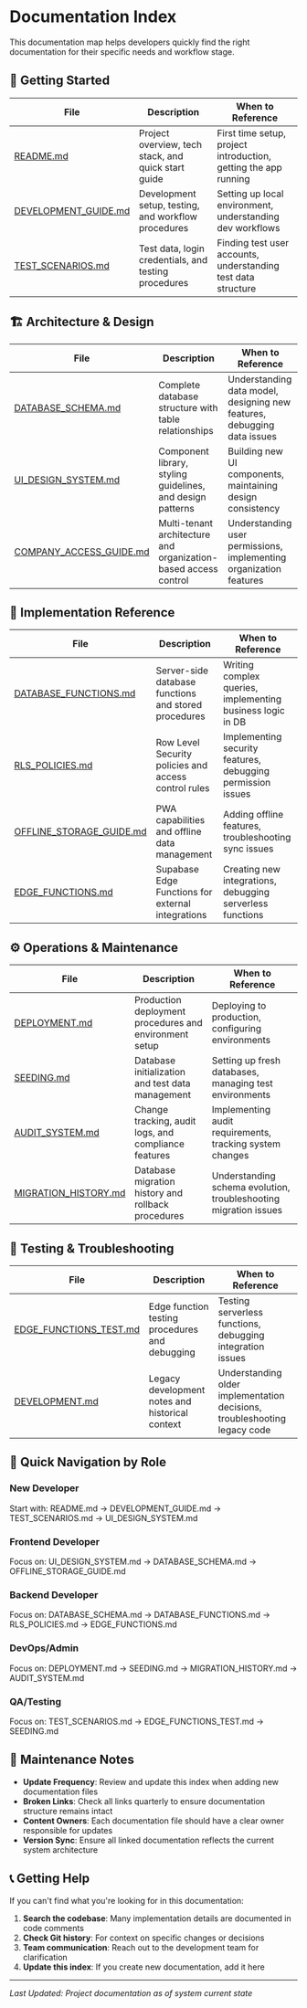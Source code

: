 # Documentation Index

This documentation map helps developers quickly find the right documentation for their specific needs and workflow stage.

## 🚀 Getting Started

| File | Description | When to Reference |
|------|-------------|-------------------|
| [README.md](../README.md) | Project overview, tech stack, and quick start guide | First time setup, project introduction, getting the app running |
| [DEVELOPMENT_GUIDE.md](./DEVELOPMENT_GUIDE.md) | Development setup, testing, and workflow procedures | Setting up local environment, understanding dev workflows |
| [TEST_SCENARIOS.md](./TEST_SCENARIOS.md) | Test data, login credentials, and testing procedures | Finding test user accounts, understanding test data structure |

## 🏗️ Architecture & Design

| File | Description | When to Reference |
|------|-------------|-------------------|
| [DATABASE_SCHEMA.md](./DATABASE_SCHEMA.md) | Complete database structure with table relationships | Understanding data model, designing new features, debugging data issues |
| [UI_DESIGN_SYSTEM.md](./UI_DESIGN_SYSTEM.md) | Component library, styling guidelines, and design patterns | Building new UI components, maintaining design consistency |
| [COMPANY_ACCESS_GUIDE.md](./COMPANY_ACCESS_GUIDE.md) | Multi-tenant architecture and organization-based access control | Understanding user permissions, implementing organization features |

## 🔧 Implementation Reference

| File | Description | When to Reference |
|------|-------------|-------------------|
| [DATABASE_FUNCTIONS.md](./DATABASE_FUNCTIONS.md) | Server-side database functions and stored procedures | Writing complex queries, implementing business logic in DB |
| [RLS_POLICIES.md](./RLS_POLICIES.md) | Row Level Security policies and access control rules | Implementing security features, debugging permission issues |
| [OFFLINE_STORAGE_GUIDE.md](./OFFLINE_STORAGE_GUIDE.md) | PWA capabilities and offline data management | Adding offline features, troubleshooting sync issues |
| [EDGE_FUNCTIONS.md](./EDGE_FUNCTIONS.md) | Supabase Edge Functions for external integrations | Creating new integrations, debugging serverless functions |

## ⚙️ Operations & Maintenance

| File | Description | When to Reference |
|------|-------------|-------------------|
| [DEPLOYMENT.md](./DEPLOYMENT.md) | Production deployment procedures and environment setup | Deploying to production, configuring environments |
| [SEEDING.md](./SEEDING.md) | Database initialization and test data management | Setting up fresh databases, managing test environments |
| [AUDIT_SYSTEM.md](./AUDIT_SYSTEM.md) | Change tracking, audit logs, and compliance features | Implementing audit requirements, tracking system changes |
| [MIGRATION_HISTORY.md](./MIGRATION_HISTORY.md) | Database migration history and rollback procedures | Understanding schema evolution, troubleshooting migration issues |

## 🧪 Testing & Troubleshooting

| File | Description | When to Reference |
|------|-------------|-------------------|
| [EDGE_FUNCTIONS_TEST.md](./EDGE_FUNCTIONS_TEST.md) | Edge function testing procedures and debugging | Testing serverless functions, debugging integration issues |
| [DEVELOPMENT.md](./DEVELOPMENT.md) | Legacy development notes and historical context | Understanding older implementation decisions, troubleshooting legacy code |

## 📱 Quick Navigation by Role

### **New Developer**
Start with: README.md → DEVELOPMENT_GUIDE.md → TEST_SCENARIOS.md → UI_DESIGN_SYSTEM.md

### **Frontend Developer**
Focus on: UI_DESIGN_SYSTEM.md → DATABASE_SCHEMA.md → OFFLINE_STORAGE_GUIDE.md

### **Backend Developer**
Focus on: DATABASE_SCHEMA.md → DATABASE_FUNCTIONS.md → RLS_POLICIES.md → EDGE_FUNCTIONS.md

### **DevOps/Admin**
Focus on: DEPLOYMENT.md → SEEDING.md → MIGRATION_HISTORY.md → AUDIT_SYSTEM.md

### **QA/Testing**
Focus on: TEST_SCENARIOS.md → EDGE_FUNCTIONS_TEST.md → SEEDING.md

## 🔄 Maintenance Notes

- **Update Frequency**: Review and update this index when adding new documentation files
- **Broken Links**: Check all links quarterly to ensure documentation structure remains intact  
- **Content Owners**: Each documentation file should have a clear owner responsible for updates
- **Version Sync**: Ensure all linked documentation reflects the current system architecture

## 📞 Getting Help

If you can't find what you're looking for in this documentation:

1. **Search the codebase**: Many implementation details are documented in code comments
2. **Check Git history**: For context on specific changes or decisions
3. **Team communication**: Reach out to the development team for clarification
4. **Update this index**: If you create new documentation, add it here

---

*Last Updated: Project documentation as of system current state*